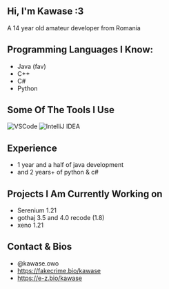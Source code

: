 ## Hi, I'm Kawase :3
A 14 year old amateur developer from Romania
## Programming Languages I Know:
- Java (fav)
- C++
- C#
- Python

## Some Of The Tools I Use
![VSCode](https://img.shields.io/badge/Visual_Studio-0078d7?style=for-the-badge&logo=visual%20studio&logoColor=white)
![IntelliJ IDEA](https://img.shields.io/badge/Intellij%20Idea-000?logo=intellij-idea&style=for-the-badge)

## Experience
- 1 year and a half of java development
- and 2 years+ of python & c#

## Projects I Am Currently Working on
- Serenium 1.21
- gothaj 3.5 and 4.0 recode (1.8)
- xeno 1.21

## Contact & Bios
- @kawase.owo
- https://fakecrime.bio/kawase
- https://e-z.bio/kawase
